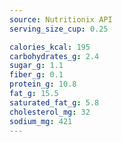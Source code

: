 ```yaml
---
source: Nutritionix API
serving_size_cup: 0.25

calories_kcal: 195
carbohydrates_g: 2.4
sugar_g: 1.1
fiber_g: 0.1
protein_g: 10.8
fat_g: 15.5
saturated_fat_g: 5.8
cholesterol_mg: 32
sodium_mg: 421
---
```


